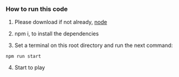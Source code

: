 ### How to run this code

1) Please download if not already, [node](https://nodejs.org/dist/v16.16.0/node-v16.16.0-x64.msi "Node LTS")

2) npm i, to install the dependencies

3) Set a terminal on this root directory and run the next command: 

```
npm run start
```
4) Start to play